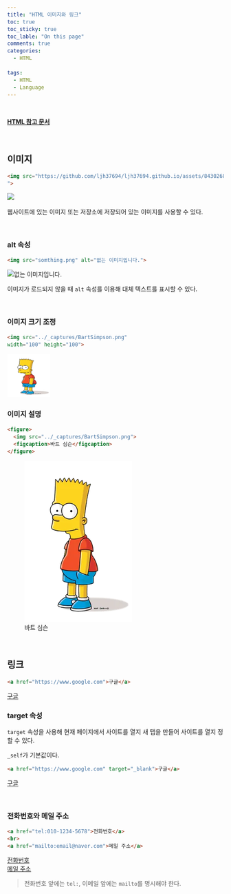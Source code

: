 ```yaml
---
title: "HTML 이미지와 링크"
toc: true
toc_sticky: true
toc_lable: "On this page"
comments: true
categories:
  - HTML

tags:
  - HTML
  - Language
---
```


<br>

**[HTML 참고 문서](https://wikidocs.net/160361)**

<br>

## 이미지
```html
<img src="https://github.com/ljh37694/ljh37694.github.io/assets/84302688/75da1a26-115c-42e3-8b7a-e004e464f4b4
">
```
<img src="https://github.com/ljh37694/ljh37694.github.io/assets/84302688/75da1a26-115c-42e3-8b7a-e004e464f4b4
">

웹사이트에 있는 이미지 또는 저장소에 저장되어 있는 이미지를 사용할 수 있다.

<br>

### alt 속성
```html
<img src="somthing.png" alt="없는 이미지입니다.">
```

<img src="somthing.png" alt="없는 이미지입니다.">
<br>

이미지가 로드되지 않을 때 `alt` 속성를 이용해 대체 텍스트를 표시할 수 있다.

<br>

### 이미지 크기 조정
```html
<img src="../_captures/BartSimpson.png" 
width="100" height="100">
```

<img src="../_captures/BartSimpson.png" width="100" height="100">

### 이미지 설명
```html
<figure>
  <img src="../_captures/BartSimpson.png">
  <figcaption>바트 심슨</figcaption>
</figure>
```

<figure>
  <img src="../_captures/BartSimpson.png">
  <figcaption>바트 심슨</figcaption>
</figure>

<br>

## 링크
```html
<a href="https://www.google.com">구글</a>
```

<a href="https://www.google.com">구글</a>

### target 속성

`target` 속성을 사용해 현재 페이지에서 사이트를 열지 새 탭을 만들어 사이트를 열지 정할 수 있다.  

`_self`가 기본값이다.

```html
<a href="https://www.google.com" target="_blank">구글</a>
```

<a href="https://www.google.com" target="_blank">구글</a>

<br>

### 전화번호와 메일 주소

```html
<a href="tel:010-1234-5678">전화번호</a>
<br>
<a href="mailto:email@naver.com">메일 주소</a>
```

<a href="tel:010-1234-5678">전화번호</a>
<br>
<a href="mailto:email@naver.com">메일 주소</a>

> 전화번호 앞에는 `tel:`, 이메일 앞에는 `mailto`를 명시해야 한다.